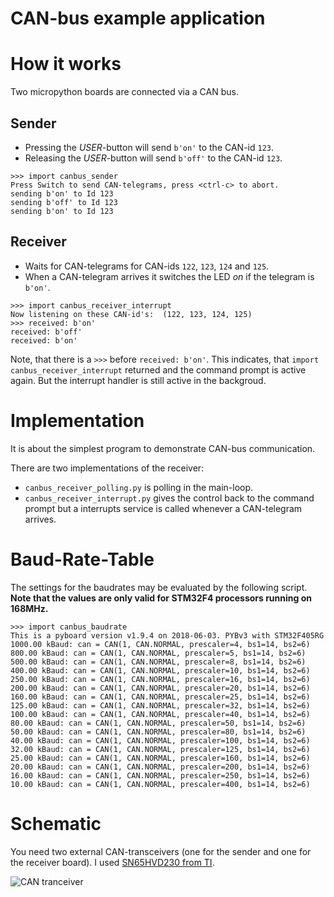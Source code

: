# CAN-bus example application

# How it works
Two micropython boards are connected via a CAN bus.

## Sender
- Pressing the *USER*-button will send `b'on'` to the CAN-id `123`.
- Releasing the *USER*-button will send `b'off'` to the CAN-id `123`.

```
>>> import canbus_sender
Press Switch to send CAN-telegrams, press <ctrl-c> to abort.
sending b'on' to Id 123
sending b'off' to Id 123
sending b'on' to Id 123
```

## Receiver
- Waits for CAN-telegrams for CAN-ids `122`, `123`, `124` and `125`.
- When a CAN-telegram arrives it switches the LED *on* if the telegram is `b'on'`.

```
>>> import canbus_receiver_interrupt
Now listening on these CAN-id's:  (122, 123, 124, 125)
>>> received: b'on'
received: b'off'
received: b'on'
```
Note, that there is a `>>>` before `received: b'on'`. This indicates, that `import canbus_receiver_interrupt` returned and the command prompt is active again. But the interrupt handler is still active in the backgroud.

# Implementation
It is about the simplest program to demonstrate CAN-bus communication.

There are two implementations of the receiver:
 - `canbus_receiver_polling.py` is polling in the main-loop.
 - `canbus_receiver_interrupt.py` gives the control back to the command prompt but a interrupts service is called whenever a CAN-telegram arrives.

# Baud-Rate-Table
The settings for the baudrates may be evaluated by the following script.
**Note that the values are only valid for STM32F4 processors running on 168MHz.**
```
>>> import canbus_baudrate
This is a pyboard version v1.9.4 on 2018-06-03. PYBv3 with STM32F405RG
1000.00 kBaud: can = CAN(1, CAN.NORMAL, prescaler=4, bs1=14, bs2=6)
800.00 kBaud: can = CAN(1, CAN.NORMAL, prescaler=5, bs1=14, bs2=6)
500.00 kBaud: can = CAN(1, CAN.NORMAL, prescaler=8, bs1=14, bs2=6)
400.00 kBaud: can = CAN(1, CAN.NORMAL, prescaler=10, bs1=14, bs2=6)
250.00 kBaud: can = CAN(1, CAN.NORMAL, prescaler=16, bs1=14, bs2=6)
200.00 kBaud: can = CAN(1, CAN.NORMAL, prescaler=20, bs1=14, bs2=6)
160.00 kBaud: can = CAN(1, CAN.NORMAL, prescaler=25, bs1=14, bs2=6)
125.00 kBaud: can = CAN(1, CAN.NORMAL, prescaler=32, bs1=14, bs2=6)
100.00 kBaud: can = CAN(1, CAN.NORMAL, prescaler=40, bs1=14, bs2=6)
80.00 kBaud: can = CAN(1, CAN.NORMAL, prescaler=50, bs1=14, bs2=6)
50.00 kBaud: can = CAN(1, CAN.NORMAL, prescaler=80, bs1=14, bs2=6)
40.00 kBaud: can = CAN(1, CAN.NORMAL, prescaler=100, bs1=14, bs2=6)
32.00 kBaud: can = CAN(1, CAN.NORMAL, prescaler=125, bs1=14, bs2=6)
25.00 kBaud: can = CAN(1, CAN.NORMAL, prescaler=160, bs1=14, bs2=6)
20.00 kBaud: can = CAN(1, CAN.NORMAL, prescaler=200, bs1=14, bs2=6)
16.00 kBaud: can = CAN(1, CAN.NORMAL, prescaler=250, bs1=14, bs2=6)
10.00 kBaud: can = CAN(1, CAN.NORMAL, prescaler=400, bs1=14, bs2=6)
```


# Schematic
You need two external CAN-transceivers (one for the sender and one for the receiver board). I used [SN65HVD230 from TI](http://www.ti.com/lit/ds/symlink/sn65hvd230.pdf).

![CAN tranceiver](schematic/CAN_transceiver_schematic.png)

